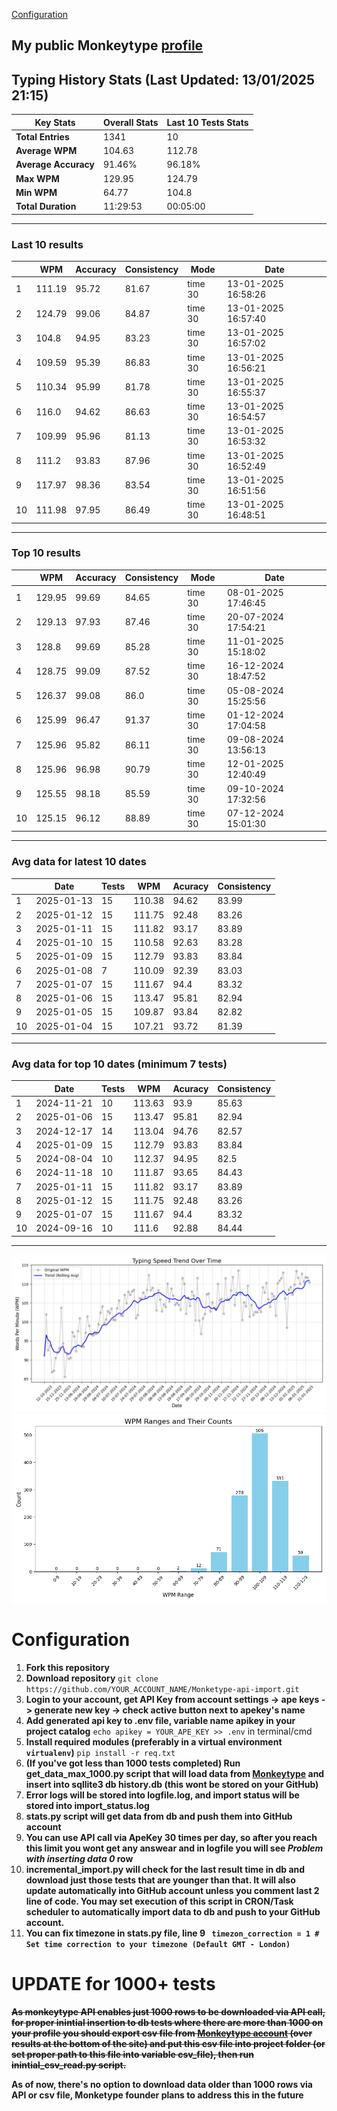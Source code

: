 
[Configuration](#configuration)
## My public Monkeytype [profile](https://monkeytype.com/profile/zp14)


        
## Typing History Stats (Last Updated: 13/01/2025 21:15)

| **Key Stats**               | **Overall Stats**       | **Last 10 Tests Stats**  |
|--------------------------|-------------------------|--------------------------|
| **Total Entries**        | 1341           | 10                       |
| **Average WPM**          | 104.63           | 112.78    |
| **Average Accuracy**     | 91.46%          | 96.18%   |
| **Max WPM**              | 129.95               | 124.79        |
| **Min WPM**              | 64.77               | 104.8                        |
| **Total Duration**       | 11:29:53        | 00:05:00                        |


---

### Last 10 results

| | WPM | Accuracy | Consistency | Mode | Date |
| --- | --- | -------- | ----------- | ---- | --------- |
| 1 | 111.19 | 95.72 | 81.67 | time 30 | 13-01-2025 16:58:26 |
| 2 | 124.79 | 99.06 | 84.87 | time 30 | 13-01-2025 16:57:40 |
| 3 | 104.8 | 94.95 | 83.23 | time 30 | 13-01-2025 16:57:02 |
| 4 | 109.59 | 95.39 | 86.83 | time 30 | 13-01-2025 16:56:21 |
| 5 | 110.34 | 95.99 | 81.78 | time 30 | 13-01-2025 16:55:37 |
| 6 | 116.0 | 94.62 | 86.63 | time 30 | 13-01-2025 16:54:57 |
| 7 | 109.99 | 95.96 | 81.13 | time 30 | 13-01-2025 16:53:32 |
| 8 | 111.2 | 93.83 | 87.96 | time 30 | 13-01-2025 16:52:49 |
| 9 | 117.97 | 98.36 | 83.54 | time 30 | 13-01-2025 16:51:56 |
| 10 | 111.98 | 97.95 | 86.49 | time 30 | 13-01-2025 16:48:51 |


 --- 

### Top 10 results

| | WPM | Accuracy | Consistency | Mode | Date |
| --- | --- | -------- | ----------- | ---- | --------- |
| 1 | 129.95 | 99.69 | 84.65 | time 30 | 08-01-2025 17:46:45 |
| 2 | 129.13 | 97.93 | 87.46 | time 30 | 20-07-2024 17:54:21 |
| 3 | 128.8 | 99.69 | 85.28 | time 30 | 11-01-2025 15:18:02 |
| 4 | 128.75 | 99.09 | 87.52 | time 30 | 16-12-2024 18:47:52 |
| 5 | 126.37 | 99.08 | 86.0 | time 30 | 05-08-2024 15:25:56 |
| 6 | 125.99 | 96.47 | 91.37 | time 30 | 01-12-2024 17:04:58 |
| 7 | 125.96 | 95.82 | 86.11 | time 30 | 09-08-2024 13:56:13 |
| 8 | 125.96 | 96.98 | 90.79 | time 30 | 12-01-2025 12:40:49 |
| 9 | 125.55 | 98.18 | 85.59 | time 30 | 09-10-2024 17:32:56 |
| 10 | 125.15 | 96.12 | 88.89 | time 30 | 07-12-2024 15:01:30 |


 --- 

### Avg data for latest 10 dates

| | Date | Tests | WPM | Acuracy | Consistency |
| --- | --- | -------- | ----------- | ---- | --------- |
| 1 | 2025-01-13 | 15 | 110.38 | 94.62 | 83.99 |
| 2 | 2025-01-12 | 15 | 111.75 | 92.48 | 83.26 |
| 3 | 2025-01-11 | 15 | 111.82 | 93.17 | 83.89 |
| 4 | 2025-01-10 | 15 | 110.58 | 92.63 | 83.28 |
| 5 | 2025-01-09 | 15 | 112.79 | 93.83 | 83.84 |
| 6 | 2025-01-08 | 7 | 110.09 | 92.39 | 83.03 |
| 7 | 2025-01-07 | 15 | 111.67 | 94.4 | 83.32 |
| 8 | 2025-01-06 | 15 | 113.47 | 95.81 | 82.94 |
| 9 | 2025-01-05 | 15 | 109.87 | 93.84 | 82.82 |
| 10 | 2025-01-04 | 15 | 107.21 | 93.72 | 81.39 |


 --- 

### Avg data for top 10 dates (minimum 7 tests)

| | Date | Tests | WPM | Acuracy | Consistency |
| --- | --- | -------- | ----------- | ---- | --------- |
| 1 | 2024-11-21 | 10 | 113.63 | 93.9 | 85.63 |
| 2 | 2025-01-06 | 15 | 113.47 | 95.81 | 82.94 |
| 3 | 2024-12-17 | 14 | 113.04 | 94.76 | 82.57 |
| 4 | 2025-01-09 | 15 | 112.79 | 93.83 | 83.84 |
| 5 | 2024-08-04 | 10 | 112.37 | 94.95 | 82.5 |
| 6 | 2024-11-18 | 10 | 111.87 | 93.65 | 84.43 |
| 7 | 2025-01-11 | 15 | 111.82 | 93.17 | 83.89 |
| 8 | 2025-01-12 | 15 | 111.75 | 92.48 | 83.26 |
| 9 | 2025-01-07 | 15 | 111.67 | 94.4 | 83.32 |
| 10 | 2024-09-16 | 10 | 111.6 | 92.88 | 84.44 |


 --- 


        
![speed trend](typing_speed_trend.png)
![counted chart](count_tests.png)
# Configuration
1. **Fork this repository** 
2. **Download repository** `git clone https://github.com/YOUR_ACCOUNT_NAME/Monketype-api-import.git`
3. **Login to your account, get API Key from account settings -> ape keys -> generate new key -> check active button next to apekey's name**
4. **Add generated api key to .env file, variable name apikey in your project catalog**  `echo apikey = YOUR_APE_KEY >> .env` in terminal/cmd
5. **Install required modules (preferably in a virtual environment `virtualenv`)** `pip install -r req.txt`
6. **(If you've got less than 1000 tests completed) Run get_data_max_1000.py script that will load data from [Monkeytype](https://monkeytype.com/) and insert into sqllite3 db history.db (this wont be stored on your GitHub)**
7. **Error logs will be stored into logfile.log, and import status will be stored into import_status.log**
8. **stats.py script will get data from db and push them into GitHub account**
9. **You can use API call via ApeKey 30 times per day, so after you reach this limit you wont get any answear and in logfile you will see *Problem with inserting data 0* row**
10. **incremental_import.py will check for the last result time in db and download just those tests that are younger than that. It will also update automatically into GitHub account unless you comment last 2 line of code. You may set execution of this script in CRON/Task scheduler to automatically import data to db and push to your GitHub account.**
11. **You can fix timezone in stats.py file, line 9 ` timezon_correction = 1 # Set time correction to your timezone (Default GMT - London)`**
# UPDATE for 1000+ tests
    
~~**As monkeytype API enables just 1000 rows to be downloaded via API call, for proper inintial insertion to db tests where there are more than 1000 on your profile
you should export csv file from [Monkeytype account](https://monkeytype.com/account) (over results at the bottom of the site)
and put this csv file into project folder (or set proper path to this file into variable csv_file), then run inintial_csv_read.py script.**~~

**As of now, there's no option to download data older than 1000 rows via API or csv file, Monketype founder plans to address this in the future**
    
    